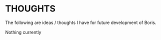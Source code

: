 # THOUGHTS
The following are ideas / thoughts I have for future development of Boris.

Nothing currently
